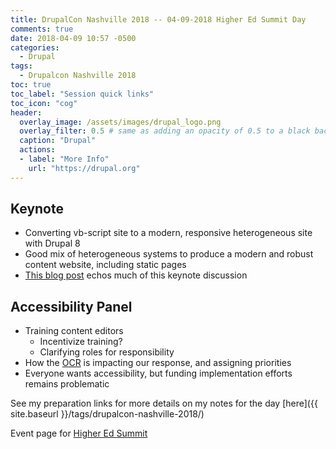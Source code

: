 ```yaml
---
title: DrupalCon Nashville 2018 -- 04-09-2018 Higher Ed Summit Day
comments: true
date: 2018-04-09 10:57 -0500
categories:
  - Drupal
tags:
  - Drupalcon Nashville 2018
toc: true
toc_label: "Session quick links"
toc_icon: "cog"
header:
  overlay_image: /assets/images/drupal_logo.png
  overlay_filter: 0.5 # same as adding an opacity of 0.5 to a black background
  caption: "Drupal"
  actions:
  - label: "More Info"
    url: "https://drupal.org"
---
```


## Keynote

* Converting vb-script site to a modern, responsive heterogeneous site with Drupal 8
* Good mix of heterogeneous systems to produce a modern and robust content website, including static pages
* [This blog post](https://evolvingweb.ca/blog/profiling-and-optimizing-drupal-migrations-blackfire) echos much of this keynote discussion


## Accessibility Panel

* Training content editors
    * Incentivize training?
    * Clarifying roles for responsibility
* How the [OCR](https://www.hhs.gov/ocr/index.html) is impacting our response, and assigning priorities
* Everyone wants accessibility, but funding implementation efforts remains problematic

See my preparation links for more details on my notes for the day [here]({{ site.baseurl }}/tags/drupalcon-nashville-2018/)

Event page for [Higher Ed Summit](https://events.drupal.org/nashville2018/higher-ed-summit)
